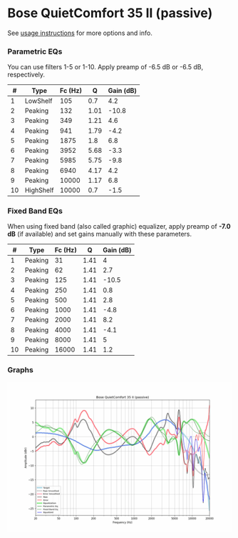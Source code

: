 # Bose QuietComfort 35 II (passive)
See [usage instructions](https://github.com/jaakkopasanen/AutoEq#usage) for more options and info.

### Parametric EQs
You can use filters 1-5 or 1-10. Apply preamp of -6.5 dB or -6.5 dB, respectively.

|   # | Type      |   Fc (Hz) |    Q |   Gain (dB) |
|-----|-----------|-----------|------|-------------|
|   1 | LowShelf  |       105 | 0.7  |         4.2 |
|   2 | Peaking   |       132 | 1.01 |       -10.8 |
|   3 | Peaking   |       349 | 1.21 |         4.6 |
|   4 | Peaking   |       941 | 1.79 |        -4.2 |
|   5 | Peaking   |      1875 | 1.8  |         6.8 |
|   6 | Peaking   |      3952 | 5.68 |        -3.3 |
|   7 | Peaking   |      5985 | 5.75 |        -9.8 |
|   8 | Peaking   |      6940 | 4.17 |         4.2 |
|   9 | Peaking   |     10000 | 1.17 |         6.8 |
|  10 | HighShelf |     10000 | 0.7  |        -1.5 |

### Fixed Band EQs
When using fixed band (also called graphic) equalizer, apply preamp of **-7.0 dB** (if available) and set gains manually with these parameters.

|   # | Type    |   Fc (Hz) |    Q |   Gain (dB) |
|-----|---------|-----------|------|-------------|
|   1 | Peaking |        31 | 1.41 |         4   |
|   2 | Peaking |        62 | 1.41 |         2.7 |
|   3 | Peaking |       125 | 1.41 |       -10.5 |
|   4 | Peaking |       250 | 1.41 |         0.8 |
|   5 | Peaking |       500 | 1.41 |         2.8 |
|   6 | Peaking |      1000 | 1.41 |        -4.8 |
|   7 | Peaking |      2000 | 1.41 |         8.2 |
|   8 | Peaking |      4000 | 1.41 |        -4.1 |
|   9 | Peaking |      8000 | 1.41 |         5   |
|  10 | Peaking |     16000 | 1.41 |         1.2 |

### Graphs
![](./Bose%20QuietComfort%2035%20II%20(passive).png)
